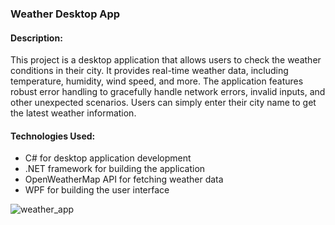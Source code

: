 ### Weather Desktop App

#### Description:
This project is a desktop application that allows users to check the weather conditions in their city. It provides real-time weather data, including temperature, humidity, wind speed, and more. The application features robust error handling to gracefully handle network errors, invalid inputs, and other unexpected scenarios. Users can simply enter their city name to get the latest weather information.

#### Technologies Used:

- C# for desktop application development
- .NET framework for building the application
- OpenWeatherMap API for fetching weather data
- WPF for building the user interface

![weather_app](https://github.com/v1kaa/Desktop-Weather-APP/assets/108978479/8c7b6c18-5da2-4a1a-8472-d8e71e98d686)

  
